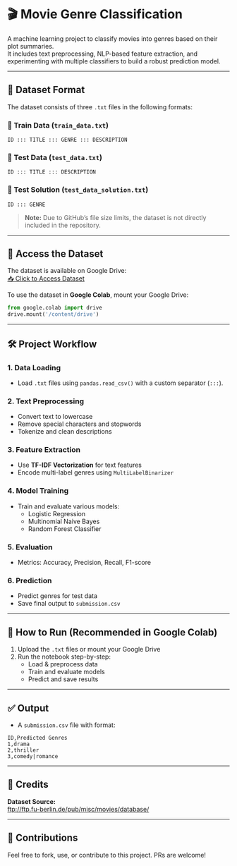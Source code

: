 # 🎬 Movie Genre Classification

A machine learning project to classify movies into genres based on their plot summaries.  
It includes text preprocessing, NLP-based feature extraction, and experimenting with multiple classifiers to build a robust prediction model.

---

## 📂 Dataset Format

The dataset consists of three `.txt` files in the following formats:

### 🧾 Train Data (`train_data.txt`)
```
ID ::: TITLE ::: GENRE ::: DESCRIPTION
```

### 🧾 Test Data (`test_data.txt`)
```
ID ::: TITLE ::: DESCRIPTION
```

### 🧾 Test Solution (`test_data_solution.txt`)
```
ID ::: GENRE
```

> **Note:** Due to GitHub’s file size limits, the dataset is not directly included in the repository.

---

## 🔗 Access the Dataset

The dataset is available on Google Drive:  
[📥 Click to Access Dataset](https://drive.google.com/drive/folders/1xTriIeW9Qjun1ywSCLQ6ebsi5DS6clWo?usp=sharing)

To use the dataset in **Google Colab**, mount your Google Drive:

```python
from google.colab import drive
drive.mount('/content/drive')
```

---

## 🛠️ Project Workflow

### 1. **Data Loading**
- Load `.txt` files using `pandas.read_csv()` with a custom separator (`:::`).

### 2. **Text Preprocessing**
- Convert text to lowercase
- Remove special characters and stopwords
- Tokenize and clean descriptions

### 3. **Feature Extraction**
- Use **TF-IDF Vectorization** for text features
- Encode multi-label genres using `MultiLabelBinarizer`

### 4. **Model Training**
- Train and evaluate various models:
  - Logistic Regression
  - Multinomial Naive Bayes
  - Random Forest Classifier

### 5. **Evaluation**
- Metrics: Accuracy, Precision, Recall, F1-score

### 6. **Prediction**
- Predict genres for test data
- Save final output to `submission.csv`

---

## 🚀 How to Run (Recommended in Google Colab)

1. Upload the `.txt` files or mount your Google Drive
2. Run the notebook step-by-step:
   - Load & preprocess data
   - Train and evaluate models
   - Predict and save results

---

## ✅ Output

- A `submission.csv` file with format:
```
ID,Predicted Genres
1,drama
2,thriller
3,comedy|romance
```

---

## 📌 Credits

**Dataset Source:**  
ftp://ftp.fu-berlin.de/pub/misc/movies/database/

---

## 🤝 Contributions

Feel free to fork, use, or contribute to this project. PRs are welcome!

